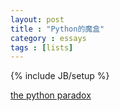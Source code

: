 ```yaml
---
layout: post
title : "Python的魔盒"
category : essays
tags : [lists]
---
```

{% include JB/setup %}

[the python paradox](http://select.yeeyan.org/view/257632/249756)
